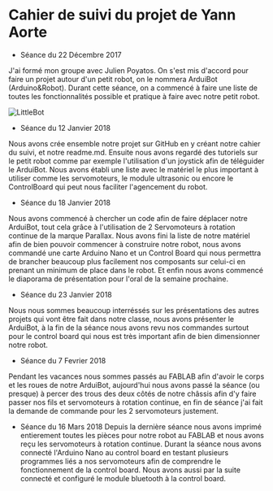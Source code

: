 # Cahier de suivi du projet de Yann Aorte

* Séance du 22 Décembre 2017 

J'ai formé mon groupe avec Julien Poyatos. 
On s'est mis d'accord pour faire un projet autour d'un petit robot, on le nommera ArduiBot (Arduino&Robot). Durant cette séance, on a commencé à faire une liste de toutes les fonctionnalités possible et pratique à faire avec notre petit robot.  

![LittleBot](https://i.ytimg.com/vi/cGWsnjSOA8M/maxresdefault.jpg)  

* Séance du 12 Janvier 2018  

Nous avons crée ensemble notre projet sur GitHub en y créant notre cahier du suivi, et notre readme.md.
Ensuite nous avons regardé des tutoriels sur le petit robot comme par exemple l'utilisation d'un joystick afin de téléguider le ArduiBot. Nous avons établi une liste avec le matériel le plus important à utiliser comme les servomoteurs, le module ultrasonic ou encore le ControlBoard qui peut nous faciliter l'agencement du robot.

* Séance du 18 Janvier 2018 

Nous avons commencé à chercher un code afin de faire déplacer notre ArduiBot, tout cela grâce à l'utilisation de 2 Servomoteurs à rotation continue de la marque Parallax. Nous avons fini la liste de notre matériel afin de bien pouvoir commencer à construire notre robot, nous avons commandé une carte Arduino Nano et un Control Board qui nous permettra de brancher beaucoup plus facilement nos composants sur celui-ci en prenant un minimum de place dans le robot. Et enfin nous avons commencé le diaporama de présentation pour l'oral de la semaine prochaine. 

* Séance du 23 Janvier 2018

Nous nous sommes beaucoup interréssés sur les présentations des autres projets qui vont être fait dans notre classe, nous avons présenter le ArduiBot, à la fin de la séance nous avons revu nos commandes surtout pour le control board qui nous est très important afin de bien dimensionner notre robot. 

* Séance du 7 Fevrier 2018

Pendant les vacances nous sommes passés au FABLAB afin d'avoir le corps et les roues de notre ArduiBot, aujourd'hui nous avons passé la séance (ou presque) à percer des trous des deux côtés de notre châssis afin d'y faire passer nos fils et servomoteurs à rotation continue, en fin de séance j'ai fait la demande de commande pour les 2 servomoteurs justement.

* Séance du 16 Mars 2018
Depuis la dernière séance nous avons imprimé entierement toutes les pièces pour notre robot au FABLAB et nous avons reçu les servomoteurs à rotation continue. Durant la séance nous avons connecté l'Arduino Nano au control board en testant plusieurs programmes liés a nos servomoteurs afin de comprendre le fonctionnement de la control board. Nous avons aussi par la suite connecté et configuré le module bluetooth à la control board.

